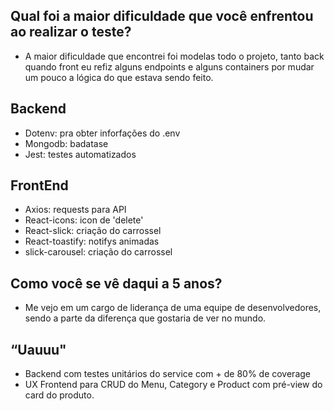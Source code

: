 Qual foi a maior dificuldade que você enfrentou ao realizar o teste?
- 
- A maior dificuldade que encontrei foi modelas todo o projeto, tanto back quando front eu refiz alguns endpoints e alguns containers por mudar um pouco a lógica do que estava sendo feito.

Backend
-
- Dotenv: pra obter inforfações do .env
- Mongodb: badatase
- Jest: testes automatizados

FrontEnd
-
- Axios: requests para API
- React-icons: icon de 'delete'
- React-slick: criação do carrossel
- React-toastify: notifys animadas
- slick-carousel: criação do carrossel

Como você se vê daqui a 5 anos?
-
- Me vejo em um cargo de liderança de uma equipe de desenvolvedores, sendo a parte da diferença que gostaria de ver no mundo.

“Uauuu"
-
- Backend com testes unitários do service com + de 80% de coverage
- UX Frontend para CRUD do Menu, Category e Product com pré-view do card do produto.